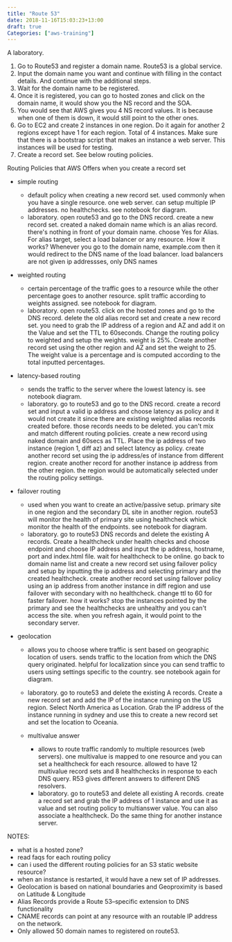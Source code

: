 ```yaml
---
title: "Route 53"
date: 2018-11-16T15:03:23+13:00
draft: true
Categories: ["aws-training"]
---
```

A laboratory.
<!--more-->

1. Go to Route53 and register a domain name. Route53 is a global service.
2. Input the domain name you want and continue with filling in the contact details. And continue with the additional steps.
3. Wait for the domain name to be registered.
4. Once it is registered, you can go to hosted zones and click on the domain name, it would show you the NS record and the SOA.
5. You would see that AWS gives you 4 NS record values. It is because when one of them is down, it would still point to the other ones.
6. Go to EC2 and create 2 instances in one region. Do it again for another 2 regions except have 1 for each region. Total of 4 instances. Make sure that there is a bootstrap script that makes an instance a web server. This instances will be used for testing.
6. Create a record set. See below routing policies.

Routing Policies that AWS Offers when you create a record set
- simple routing
  - default policy when creating a new record set. used commonly when you have a single resource. one web server. can setup multiple IP addresses. no healthchecks. see notebook for diagram.
  - laboratory. open route53 and go to the DNS record. create a new record set. created a naked domain name which is an alias record. there's nothing in front of your domain name. choose Yes for Alias. For alias target, select a load balancer or any resource. How it works? Whenever you go to the domain name, example.com then it would redirect to the DNS name of the load balancer. load balancers are not given ip addressses, only DNS names

- weighted routing
  - certain percentage of the traffic goes to a resource while the other percentage goes to another resource. split traffic according to weights assigned. see notebook for diagram.
  - laboratory. open route53. click on the hosted zones and go to the DNS record. delete the old alias record set and create a new record set. you need to grab the IP address of a region and AZ and add it on the Value and set the TTL to 60seconds. Change the routing policy to weighted and setup the weights. weight is 25%. Create another record set using the other region and AZ and set the weight to 25. The weight value is a percentage and is computed according to the total inputted percentages.

- latency-based routing
  - sends the traffic to the server where the lowest latency is. see notebook diagram.
  - laboratory. go to route53 and go to the DNS record. create a record set and input a valid ip address and choose latency as policy and it would not create it since there are existing weighted alias records created before. those records needs to be deleted. you can't mix and match different routing policies. create a new record using naked domain and 60secs as TTL. Place the ip address of two instance (region 1, diff az) and select latency as policy. create another record set using the ip address/es of instance from different region. create another record for another instance ip address from the other region. the region would be automatically selected under the routing policy settings.

- failover routing
  - used when you want to create an active/passive setup. primary site in one region and the secondary DL site in another region. route53 will monitor the health of primary site using healthcheck whick monitor the health of the endpoints. see notebook for diagram.
  - laboratory. go to route53 DNS records and delete the existing A records. Create a healthcheck under health checks and choose endpoint and choose IP address and input the ip address, hostname, port and index.html file. wait for healthcheck to be online. go back to domain name list and create a new record set using failover policy and setup by inputting the ip address and selecting primary and the created healthcheck. create another record set using failover policy using an ip address from another instance in diff region and use failover with secondary with no healthcheck. change ttl to 60 for faster failover. how it works? stop the instances pointed by the primary and see the healthchecks are unhealthy and you can't access the site. when you refresh again, it would point to the secondary server.

- geolocation
  - allows you to choose where traffic is sent based on geographic location of users. sends traffic to the location from which the DNS query originated. helpful for localization since you can send traffic to users using settings specific to the country. see notebook again for diagram.
  - laboratory. go to route53 and delete the existing A records. Create a new record set and add the IP of the instance running on the US region. Select North America as Location. Grab the IP address of the instance running in sydney and use this to create a new record set and set the location to Oceania.

  - multivalue answer
    - allows to route traffic randomly to multiple resources (web servers). one multivalue is mapped to one resource and you can set a healthcheck for each resource. allowed to have 12 multivalue record sets and 8 healthchecks in response to each DNS query. R53 gives different answers to different DNS resolvers.
    - laboratory. go to route53 and delete all existing A records. create a record set and grab the IP address of 1 instance and use it as value and set routing policy to multianswer value. You can also associate a healthcheck. Do the same thing for another instance server.

NOTES:
- what is a hosted zone?
- read faqs for each routing policy
- can i used the different routing policies for an S3 static website resource?
- when an instance is restarted, it would have a new set of IP addresses.
- Geolocation is based on national boundaries and Geoproximity is based on Latitude & Longitude
- Alias Records provide a Route 53–specific extension to DNS functionality
- CNAME records can point at any resource with an routable IP address on the network.
- Only allowed 50 domain names to registered on route53.
